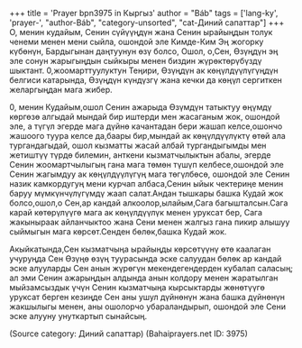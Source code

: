 +++
title = 'Prayer bpn3975 in Кыргыз'
author = "Báb"
tags = ['lang-ky', 'prayer-', "author-Báb", "category-unsorted", "cat-Диний сапаттар"]
+++
О, менин кудайым, Сенин сүйүүңдүн жана Сенин ырайыңдын толук ченеми менен мени сыйла, ошондой эле Кимде-Ким Эң жогорку күбөнүн, Бардыгынан даңтуунун өзү болсо, Ошол, о,Сен, Өзүңдүн эң эле сонун жарыгыңдын сыйкыры менен биздин жүрөктөрүбүздү шыктант. 0,жоомарттуулуктун Теңири, Өзүңдүн ак көңүлдүүлүгүңдүн белгиси катарында, Өзүңдүн күндүзгү жана кечки да көңүл сергиткен желаргыңдан мага жибер.

0, менин Кудайым,ошол Сенин ажарыда Өзүмдүн татыктуу өңүмдү көргөзө алгыдай мындай бир иштерди мен жасаганым жок, ошондой эле, а түгүл эгерде мага дүйнө качантадан бери жашап келсе,ошончо жашоого туура келсе да,баары бир,мындай ак көңүлдүүлүктү өтөй ала тургандагыдай, ошол кызматты жасай албай тургандыгымды мен жетиштүү түрдө билемин, анткени кызматчылыктын абалы, эгерде Сенин жоомартчылыгың гана мага төмөн түшүп келбесе,ошондой эле Сенин жагымдуу ак көңүлдүүлүгүң мага төгүлбөсө, ошондой эле Сенин назик камкордугуң мени курчап албаса,Сенин ыйык чектериңе менин баруу мүмкүнчүлүгүмдү жаап салат.Андан тышкары башка Кудай жок болсо,ошол,о Сен,ар кандай алкоолор,ылайым,Сага багышталсын.Сага карай көтөрүлүүгө мага ак көңүлдүүлүк менен уруксат бер, Сага жакыныраак айланчыктоо жана Сени менен жалгыз гана пикир алышуу сыймыгын мага көрсөт.Сенден бөлөк,башка Кудай жок.

Акыйкатында,Сен кызматчыңа ырайыңды көрсөтүүнү өтө каалаган учуруңда Сен Өзүңө өзүң туурасында эске салуудан бөлөк ар кандай эске алууларды Сен анын жүрөгүн мекендегендерден кубалап саласың; ал эми Сенин ажарыңдын алдында анын колдору менен жаратылган мыйзамсыздык үчүн Сенин кызматчыңа кырсыктарды жөнөтүүгө уруксат берген кезиңде Сен аны ушул дүйнөнүн жана башка дүйнөнүн жакшылыгы менен, аны ошолорчо убараландырып, ошондой эле Сени эске алууну унуткартып сынайсың.

(Source category: Диний сапаттар)
(Bahaiprayers.net ID: 3975)
